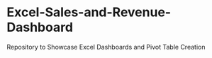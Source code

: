 # Excel-Sales-and-Revenue-Dashboard
Repository to Showcase Excel Dashboards and Pivot Table Creation
